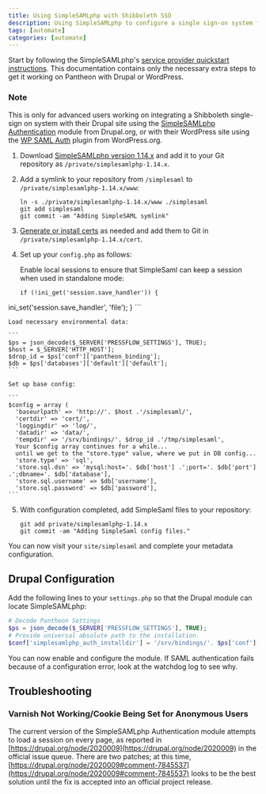 ```yaml
---
title: Using SimpleSAMLphp with Shibboleth SSO
description: Using SimpleSAMLphp to configure a single sign-on system for your Drupal or WordPress site.
tags: [automate]
categories: [automate]
---
```

Start by following the SimpleSAMLphp's [service provider quickstart instructions](https://simplesamlphp.org/docs/1.14/simplesamlphp-sp). This documentation contains only the necessary extra steps to get it working on Pantheon with Drupal or WordPress.

<div class="alert alert-info" role="alert">
  <h3 class="info">Note</h3>
  <p>This is only for advanced users working on integrating a Shibboleth single-sign on system with their Drupal site using the <a href="http://drupal.org/project/simplesamlphp_auth">SimpleSAMLphp Authentication</a> module from Drupal.org, or with their WordPress site using the <a href="https://wordpress.org/plugins/wp-saml-auth/">WP SAML Auth</a> plugin from WordPress.org.</p>
</div>

1. Download [SimpleSAMLphp version 1.14.x](https://simplesamlphp.org/) and add it to your Git repository as `/private/simplesamlphp-1.14.x`.
2. Add a symlink to your repository from `/simplesaml` to `/private/simplesamlphp-1.14.x/www`:

    ```
    ln -s ./private/simplesamlphp-1.14.x/www ./simplesaml
    git add simplesaml
    git commit -am "Adding SimpleSAML symlink"
    ```
3. [Generate or install certs](http://simplesamlphp.org/docs/1.9/simplesamlphp-sp#section_1_1) as needed and add them to Git in `/private/simplesamlphp-1.14.x/cert`.
4. Set up your `config.php` as follows:

    Enable local sessions to ensure that SimpleSaml can keep a session when used in standalone mode:

    ```
    if (!ini_get('session.save_handler')) {
  ini_set('session.save_handler', 'file');
   }
    ```

    Load necessary environmental data:

    ```
    $ps = json_decode($_SERVER['PRESSFLOW_SETTINGS'], TRUE);
    $host = $_SERVER['HTTP_HOST'];
    $drop_id = $ps['conf']['pantheon_binding'];
    $db = $ps['databases']['default']['default'];
    ```

    Set up base config:

    ```
    $config = array (
      'baseurlpath' => 'http://'. $host .'/simplesaml/',
      'certdir' => 'cert/',
      'loggingdir' => 'log/',
      'datadir' => 'data/',
      'tempdir' => '/srv/bindings/'. $drop_id .'/tmp/simplesaml',
      Your $config array continues for a while...
      until we get to the "store.type" value, where we put in DB config...
      'store.type' => 'sql',
      'store.sql.dsn' => 'mysql:host='. $db['host'] .';port='. $db['port'] .';dbname='. $db['database'],
      'store.sql.username' => $db['username'],
      'store.sql.password' => $db['password'],
    ```

5. With configuration completed, add SimpleSaml files to your repository:

    ```
    git add private/simplesamlphp-1.14.x
    git commit -am "Adding SimpleSaml config files."
    ```

You can now visit your `site/simplesaml` and complete your metadata configuration.

## Drupal Configuration

Add the following lines to your `settings.php` so that the Drupal module can locate SimpleSAMLphp:

```php
# Decode Pantheon Settings
$ps = json_decode($_SERVER['PRESSFLOW_SETTINGS'], TRUE);
# Provide universal absolute path to the installation.
$conf['simplesamlphp_auth_installdir'] = '/srv/bindings/'. $ps['conf']['pantheon_binding'] .'/code/private/simplesamlphp-1.14.x';
```

You can now enable and configure the module. If SAML authentication fails because of a configuration error, look at the watchdog log to see why.

## Troubleshooting
### Varnish Not Working/Cookie Being Set for Anonymous Users

The current version of the SimpleSAMLphp Authentication module attempts to load a session on every page, as reported in [https://drupal.org/node/2020009](https://drupal.org/node/2020009) in the official issue queue. There are two patches; at this time, [https://drupal.org/node/2020009#comment-7845537](https://drupal.org/node/2020009#comment-7845537) looks to be the best solution until the fix is accepted into an official project release.
